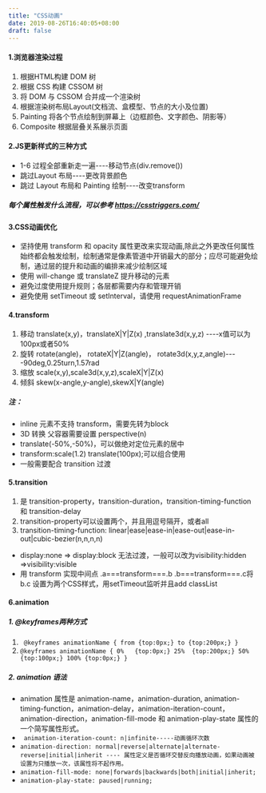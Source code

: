 ```yaml
---
title: "CSS动画"
date: 2019-08-26T16:40:05+08:00
draft: false
---
```

#### 1.浏览器渲染过程

1. 根据HTML构建 DOM 树
2. 根据 CSS 构建 CSSOM 树
3. 将 DOM 与 CSSOM 合并成一个渲染树
4. 根据渲染树布局Layout(文档流、盒模型、节点的大小及位置)
5. Painting 将各个节点绘制到屏幕上（边框颜色、文字颜色、阴影等）
6. Composite 根据层叠关系展示页面


#### 2.JS更新样式的三种方式
  * 1-6 过程全部重新走一遍----移动节点(div.remove())
  * 跳过Layout 布局----更改背景颜色
  * 跳过 Layout 布局和 Painting 绘制----改变transform

##### 每个属性触发什么流程，可以参考  https://csstriggers.com/
#### 3.CSS动画优化
* 坚持使用 transform 和 opacity 属性更改来实现动画,除此之外更改任何属性始终都会触发绘制，绘制通常是像素管道中开销最大的部分；应尽可能避免绘制，通过层的提升和动画的编排来减少绘制区域
* 使用 will-change 或 translateZ 提升移动的元素
* 避免过度使用提升规则；各层都需要内存和管理开销
* 避免使用 setTimeout 或 setInterval，请使用 requestAnimationFrame

#### 4.transform
 1. 移动 translate(x,y)，translateX|Y|Z(x) ,translate3d(x,y,z) ----x值可以为100px或者50%
 2. 旋转 rotate(angle)， rotateX|Y|Z(angle)， rotate3d(x,y,z,angle)----90deg,0.25turn,1.57rad
 3. 缩放 scale(x,y),scale3d(x,y,z),scaleX|Y|Z(x)
 4. 倾斜 skew(x-angle,y-angle),skewX|Y(angle)


##### 注：
 * inline 元素不支持 transform，需要先转为block
 *  3D 转换 父容器需要设置 perspective(n)
 * translate(-50%,-50%)，可以做绝对定位元素的居中
 * transform:scale(1.2) translate(100px);可以组合使用
 * 一般需要配合 transition 过渡
#### 5.transition 
1. 是 transition-property，transition-duration，transition-timing-function 和 transition-delay 
2. transition-property可以设置两个，并且用逗号隔开，或者all
3. transition-timing-function: linear|ease|ease-in|ease-out|ease-in-out|cubic-bezier(n,n,n,n)
* display:none => display:block 无法过渡，一般可以改为visibility:hidden =>visibility:visible
* 用 transform 实现中间点 .a===transform===.b
.b===transform===.c将 b.c 设置为两个CSS样式，用setTimeout监听并且add classList


#### 6.animation 
##### 1. @keyframes两种方式
1. ` @keyframes animationName
{
from {top:0px;}
to {top:200px;}
}`
2. `@keyframes animationName
{
0%   {top:0px;}
25%  {top:200px;}
50%  {top:100px;}
100% {top:0px;}
}`


##### 2. animation 语法
 * animation 属性是 animation-name，animation-duration, animation-timing-function，animation-delay，animation-iteration-count，animation-direction，animation-fill-mode 和 animation-play-state 属性的一个简写属性形式。
* ` animation-iteration-count: n|infinite-----动画循环次数`
* `animation-direction: normal|reverse|alternate|alternate-reverse|initial|inherit ---- 属性定义是否循环交替反向播放动画，如果动画被设置为只播放一次，该属性将不起作用。`
* `animation-fill-mode: none|forwards|backwards|both|initial|inherit;`
* `animation-play-state: paused|running;`


